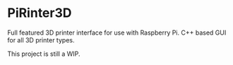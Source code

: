 # PiRinter3D
Full featured 3D printer interface for use with Raspberry Pi.
C++ based GUI for all 3D printer types.

This project is still a WIP.
